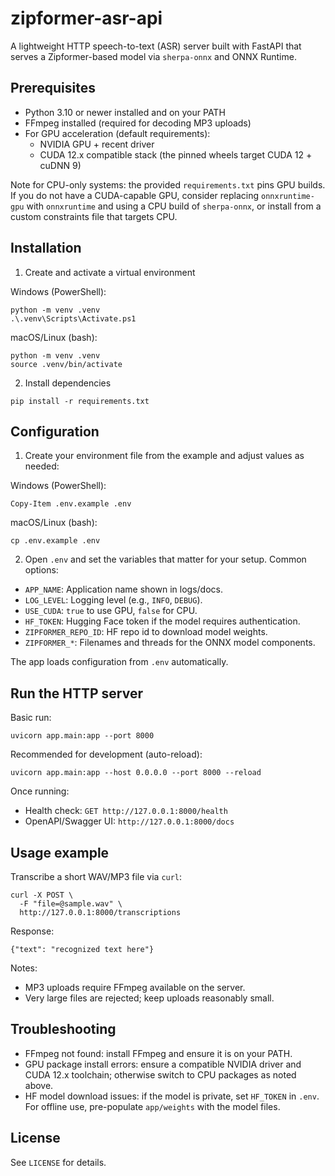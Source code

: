 # zipformer-asr-api

A lightweight HTTP speech-to-text (ASR) server built with FastAPI that serves a Zipformer-based model via `sherpa-onnx` and ONNX Runtime.

## Prerequisites

- Python 3.10 or newer installed and on your PATH
- FFmpeg installed (required for decoding MP3 uploads)
- For GPU acceleration (default requirements):
  - NVIDIA GPU + recent driver
  - CUDA 12.x compatible stack (the pinned wheels target CUDA 12 + cuDNN 9)

Note for CPU-only systems: the provided `requirements.txt` pins GPU builds. If you do not have a CUDA-capable GPU, consider replacing `onnxruntime-gpu` with `onnxruntime` and using a CPU build of `sherpa-onnx`, or install from a custom constraints file that targets CPU.

## Installation

1) Create and activate a virtual environment

Windows (PowerShell):

```
python -m venv .venv
.\.venv\Scripts\Activate.ps1
```

macOS/Linux (bash):

```
python -m venv .venv
source .venv/bin/activate
```

2) Install dependencies

```
pip install -r requirements.txt
```

## Configuration

1) Create your environment file from the example and adjust values as needed:

Windows (PowerShell):

```
Copy-Item .env.example .env
```

macOS/Linux (bash):

```
cp .env.example .env
```

2) Open `.env` and set the variables that matter for your setup. Common options:

- `APP_NAME`: Application name shown in logs/docs.
- `LOG_LEVEL`: Logging level (e.g., `INFO`, `DEBUG`).
- `USE_CUDA`: `true` to use GPU, `false` for CPU.
- `HF_TOKEN`: Hugging Face token if the model requires authentication.
- `ZIPFORMER_REPO_ID`: HF repo id to download model weights.
- `ZIPFORMER_*`: Filenames and threads for the ONNX model components.

The app loads configuration from `.env` automatically.

## Run the HTTP server

Basic run:

```
uvicorn app.main:app --port 8000
```

Recommended for development (auto-reload):

```
uvicorn app.main:app --host 0.0.0.0 --port 8000 --reload
```

Once running:

- Health check: `GET http://127.0.0.1:8000/health`
- OpenAPI/Swagger UI: `http://127.0.0.1:8000/docs`

## Usage example

Transcribe a short WAV/MP3 file via `curl`:

```
curl -X POST \
  -F "file=@sample.wav" \
  http://127.0.0.1:8000/transcriptions
```

Response:

```
{"text": "recognized text here"}
```

Notes:

- MP3 uploads require FFmpeg available on the server.
- Very large files are rejected; keep uploads reasonably small.

## Troubleshooting

- FFmpeg not found: install FFmpeg and ensure it is on your PATH.
- GPU package install errors: ensure a compatible NVIDIA driver and CUDA 12.x toolchain; otherwise switch to CPU packages as noted above.
- HF model download issues: if the model is private, set `HF_TOKEN` in `.env`. For offline use, pre-populate `app/weights` with the model files.

## License

See `LICENSE` for details.
